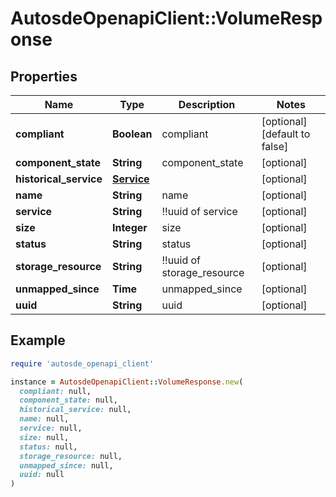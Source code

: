 # AutosdeOpenapiClient::VolumeResponse

## Properties

| Name | Type | Description | Notes |
| ---- | ---- | ----------- | ----- |
| **compliant** | **Boolean** | compliant | [optional][default to false] |
| **component_state** | **String** | component_state | [optional] |
| **historical_service** | [**Service**](Service.md) |  | [optional] |
| **name** | **String** | name | [optional] |
| **service** | **String** | !!uuid of service | [optional] |
| **size** | **Integer** | size | [optional] |
| **status** | **String** | status | [optional] |
| **storage_resource** | **String** | !!uuid of storage_resource | [optional] |
| **unmapped_since** | **Time** | unmapped_since | [optional] |
| **uuid** | **String** | uuid | [optional] |

## Example

```ruby
require 'autosde_openapi_client'

instance = AutosdeOpenapiClient::VolumeResponse.new(
  compliant: null,
  component_state: null,
  historical_service: null,
  name: null,
  service: null,
  size: null,
  status: null,
  storage_resource: null,
  unmapped_since: null,
  uuid: null
)
```

